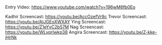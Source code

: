 Entry Video: https://www.youtube.com/watch?v=196wM6fb0Eo

Kadhir Screencast: https://youtu.be/AccOzefVr9c
Trevor Screencast: https://youtu.be/AIJGEoXWXAY
Ying Screencast: https://youtu.be/Z1eYvC2b57M
Nag Screencast: https://youtu.be/WLyqrIwkp38
Angira Screencast: https://youtu.be/Z-kke-jHrNk